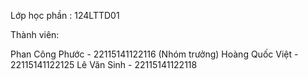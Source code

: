 Lớp học phần : 124LTTD01

Thành viên:

Phan Công Phước - 22115141122116 (Nhóm trưởng)
Hoàng Quốc Việt - 22115141122125
Lê Văn Sinh - 22115141122118
